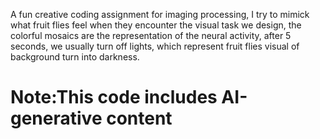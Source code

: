 A fun creative coding assignment for imaging processing, I try to mimick what fruit flies feel when they encounter the visual task we design, the colorful mosaics are the representation of the neural activity, after 5 seconds, we usually turn off lights, which represent fruit flies visual of background turn into darkness.

# Note:This code includes AI-generative content
